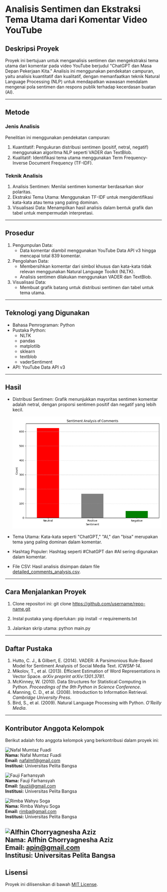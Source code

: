 # Analisis Sentimen dan Ekstraksi Tema Utama dari Komentar Video YouTube

## Deskripsi Proyek
Proyek ini bertujuan untuk menganalisis sentimen dan mengekstraksi tema utama dari komentar pada video YouTube berjudul "ChatGPT dan Masa Depan Pekerjaan Kita." Analisis ini menggunakan pendekatan campuran, yaitu analisis kuantitatif dan kualitatif, dengan memanfaatkan teknik Natural Language Processing (NLP) untuk mendapatkan wawasan mendalam mengenai pola sentimen dan respons publik terhadap kecerdasan buatan (AI).

---

## Metode

### Jenis Analisis
Penelitian ini menggunakan pendekatan campuran:
1. Kuantitatif: Pengukuran distribusi sentimen (positif, netral, negatif) menggunakan algoritma NLP seperti VADER dan TextBlob.
2. Kualitatif: Identifikasi tema utama menggunakan Term Frequency-Inverse Document Frequency (TF-IDF).

### Teknik Analisis
1. Analisis Sentimen: Menilai sentimen komentar berdasarkan skor polaritas.
2. Ekstraksi Tema Utama: Menggunakan TF-IDF untuk mengidentifikasi kata-kata atau tema yang paling dominan.
3. Visualisasi Data: Menampilkan hasil analisis dalam bentuk grafik dan tabel untuk mempermudah interpretasi.

---

## Prosedur
1. Pengumpulan Data:
   - Data komentar diambil menggunakan YouTube Data API v3 hingga mencapai total 839 komentar.
2. Pengolahan Data:
   - Membersihkan komentar dari simbol khusus dan kata-kata tidak relevan menggunakan Natural Language Toolkit (NLTK).
   - Analisis sentimen dilakukan menggunakan VADER dan TextBlob.
3. Visualisasi Data:
   - Membuat grafik batang untuk distribusi sentimen dan tabel untuk tema utama.

---

## Teknologi yang Digunakan
- Bahasa Pemrograman: Python
- Pustaka Python:
  - NLTK
  - pandas
  - matplotlib
  - sklearn
  - textblob
  - vaderSentiment
- API: YouTube Data API v3

---

## Hasil
- Distribusi Sentimen:
  Grafik menunjukkan mayoritas sentimen komentar adalah netral, dengan proporsi sentimen positif dan negatif yang lebih kecil.
  
  ![Grafik Distribusi Sentimen](sentiment_analysis.png)

- Tema Utama:
  Kata-kata seperti "ChatGPT," "AI," dan "bisa" merupakan tema yang paling dominan dalam komentar.
- Hashtag Populer:
  Hashtag seperti #ChatGPT dan #AI sering digunakan dalam komentar.
- File CSV:
  Hasil analisis disimpan dalam file [detailed_comments_analysis.csv](detailed_comments_analysis.csv).

---

## Cara Menjalankan Proyek
1. Clone repositori ini:
      git clone https://github.com/username/repo-name.git
   
2. Instal pustaka yang diperlukan:
      pip install -r requirements.txt
   
3. Jalankan skrip utama:
      python main.py
   

---

## Daftar Pustaka
1. Hutto, C. J., & Gilbert, E. (2014). VADER: A Parsimonious Rule-Based Model for Sentiment Analysis of Social Media Text. *ICWSM-14*.
2. Mikolov, T., et al. (2013). Efficient Estimation of Word Representations in Vector Space. *arXiv preprint arXiv:1301.3781*.
3. McKinney, W. (2010). Data Structures for Statistical Computing in Python. *Proceedings of the 9th Python in Science Conference*.
4. Manning, C. D., et al. (2008). Introduction to Information Retrieval. *Cambridge University Press*.
5. Bird, S., et al. (2009). Natural Language Processing with Python. *O'Reilly Media*.

---

## Kontributor Anggota Kelompok
Berikut adalah foto anggota kelompok yang berkontribusi dalam proyek ini:

![Nafal Mumtaz Fuadi](image/nafal_5x5.jpg)  
**Nama:** Nafal Mumtaz Fuadi  
**Email:** nafalmf@gmail.com  
**Institusi:** Universitas Pelita Bangsa  

![Fauji Farhansyah](image/fauzi_5x5.jpg)  
**Nama:** Fauji Farhansyah  
**Email:** fauzii@gmail.com  
**Institusi:** Universitas Pelita Bangsa  

![Rimba Wahyu Soga](image/rimba_5x5.jpg)  
**Nama:** Rimba Wahyu Soga  
**Email:** rimba@gmail.com  
**Institusi:** Universitas Pelita Bangsa  

![Alfhin Chorryagnesha Aziz](image/apin_5x5.jpg)  
**Nama:** Alfhin Chorryagnesha Aziz  
**Email:** apin@gmail.com  
**Institusi:** Universitas Pelita Bangsa 
---

## Lisensi
Proyek ini dilisensikan di bawah [MIT License](LICENSE).
